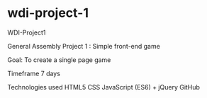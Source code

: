 # wdi-project-1

WDI-Project1

General Assembly Project 1 : Simple front-end game

Goal: To create a single page game

Timeframe
7 days

Technologies used
HTML5
CSS
JavaScript (ES6) + jQuery
GitHub
